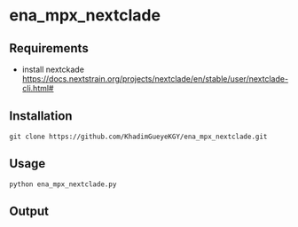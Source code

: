 # ena_mpx_nextclade

## Requirements

  * install nextckade https://docs.nextstrain.org/projects/nextclade/en/stable/user/nextclade-cli.html#

## Installation 

```
git clone https://github.com/KhadimGueyeKGY/ena_mpx_nextclade.git
```

## Usage

```
python ena_mpx_nextclade.py
```

## Output


